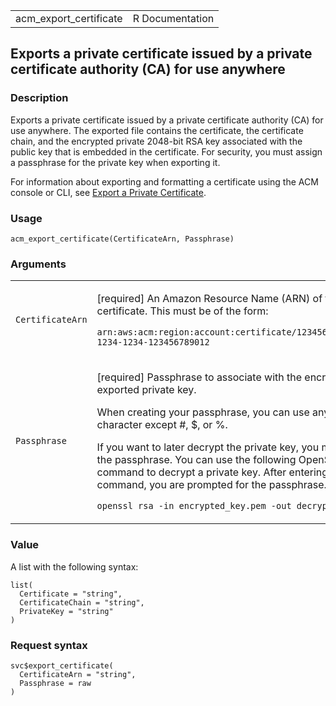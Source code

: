 <table style="width: 100%;">
<tbody>
<tr class="odd">
<td>acm_export_certificate</td>
<td style="text-align: right;">R Documentation</td>
</tr>
</tbody>
</table>

## Exports a private certificate issued by a private certificate authority (CA) for use anywhere

### Description

Exports a private certificate issued by a private certificate authority
(CA) for use anywhere. The exported file contains the certificate, the
certificate chain, and the encrypted private 2048-bit RSA key associated
with the public key that is embedded in the certificate. For security,
you must assign a passphrase for the private key when exporting it.

For information about exporting and formatting a certificate using the
ACM console or CLI, see [Export a Private
Certificate](https://docs.aws.amazon.com/acm/latest/userguide/).

### Usage

    acm_export_certificate(CertificateArn, Passphrase)

### Arguments

<table>
<colgroup>
<col style="width: 35%" />
<col style="width: 65%" />
</colgroup>
<tbody>
<tr class="odd">
<td><code
id="acm_export_certificate_:_CertificateArn">CertificateArn</code></td>
<td><p>[required] An Amazon Resource Name (ARN) of the issued
certificate. This must be of the form:</p>
<p><code>arn:aws:acm:region:account:certificate/12345678-1234-1234-1234-123456789012</code></p></td>
</tr>
<tr class="even">
<td><code
id="acm_export_certificate_:_Passphrase">Passphrase</code></td>
<td><p>[required] Passphrase to associate with the encrypted exported
private key.</p>
<p>When creating your passphrase, you can use any ASCII character except
#, $, or %.</p>
<p>If you want to later decrypt the private key, you must have the
passphrase. You can use the following OpenSSL command to decrypt a
private key. After entering the command, you are prompted for the
passphrase.</p>
<p><code
style="white-space: pre;">⁠openssl rsa -in encrypted_key.pem -out decrypted_key.pem⁠</code></p></td>
</tr>
</tbody>
</table>

### Value

A list with the following syntax:

    list(
      Certificate = "string",
      CertificateChain = "string",
      PrivateKey = "string"
    )

### Request syntax

    svc$export_certificate(
      CertificateArn = "string",
      Passphrase = raw
    )
